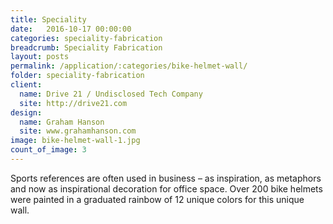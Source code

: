 ```yaml
---
title: Speciality
date:   2016-10-17 00:00:00
categories: speciality-fabrication
breadcrumb: Speciality Fabrication
layout: posts
permalink: /application/:categories/bike-helmet-wall/
folder: speciality-fabrication
client:
  name: Drive 21 / Undisclosed Tech Company
  site: http://drive21.com
design: 
  name: Graham Hanson
  site: www.grahamhanson.com
image: bike-helmet-wall-1.jpg
count_of_image: 3
---
```

<div class="col-xs-12 col-sm-12 col-md-12 col-lg-12">
  <p class="application-item__content application-item__content--top">
    Sports references are often used in business – as inspiration, as metaphors and now as inspirational decoration for office space. Over 200 bike helmets were painted in a graduated rainbow of 12 unique colors for this unique wall.
  </p>
  <div class="fotorama application-item__slider" data-nav="thumbs" data-thumbheight="109" border-width="3">
    <a {{ href | img : "fotorama/bike-helmet-wall-1.jpg" }}></a>
    <a {{ href | img : "fotorama/bike-helmet-wall-2.jpg" }}></a>
    <a {{ href | img : "fotorama/bike-helmet-wall-3.jpg" }}></a>
  </div>
  <div class="visible-xs application-item__icon-slider">
      <i class="icon-swipe"></i>
    </div>
</div>
